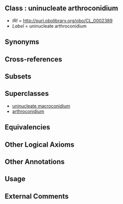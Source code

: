 
## Class : uninucleate arthroconidium

 * *IRI* = http://purl.obolibrary.org/obo/CL_0002389
 * *Label* = uninucleate arthroconidium

## Synonyms


## Cross-references


## Subsets


## Superclasses

 * [uninucleate macroconidium](../../CL/84/CL_0002384.md)
 * [arthroconidium](../../CL/87/CL_0002387.md)

## Equivalencies


## Other Logical Axioms


## Other Annotations


## Usage


## External Comments

